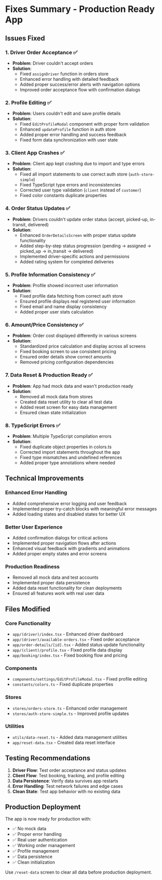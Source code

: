 # Fixes Summary - Production Ready App

## Issues Fixed

### 1. Driver Order Acceptance ✅
- **Problem**: Driver couldn't accept orders
- **Solution**: 
  - Fixed `assignDriver` function in orders store
  - Enhanced error handling with detailed feedback
  - Added proper success/error alerts with navigation options
  - Improved order acceptance flow with confirmation dialogs

### 2. Profile Editing ✅
- **Problem**: Users couldn't edit and save profile details
- **Solution**:
  - Fixed `EditProfileModal` component with proper form validation
  - Enhanced `updateProfile` function in auth store
  - Added proper error handling and success feedback
  - Fixed form data synchronization with user state

### 3. Client App Crashes ✅
- **Problem**: Client app kept crashing due to import and type errors
- **Solution**:
  - Fixed all import statements to use correct auth store (`auth-store-simple`)
  - Fixed TypeScript type errors and inconsistencies
  - Corrected user type validation (`client` instead of `customer`)
  - Fixed color constants duplicate properties

### 4. Order Status Updates ✅
- **Problem**: Drivers couldn't update order status (accept, picked-up, in-transit, delivered)
- **Solution**:
  - Enhanced `OrderDetailsScreen` with proper status update functionality
  - Added step-by-step status progression (pending → assigned → picked_up → in_transit → delivered)
  - Implemented driver-specific actions and permissions
  - Added rating system for completed deliveries

### 5. Profile Information Consistency ✅
- **Problem**: Profile showed incorrect user information
- **Solution**:
  - Fixed profile data fetching from correct auth store
  - Ensured profile displays real registered user information
  - Fixed email and name display consistency
  - Added proper user stats calculation

### 6. Amount/Price Consistency ✅
- **Problem**: Order cost displayed differently in various screens
- **Solution**:
  - Standardized price calculation and display across all screens
  - Fixed booking screen to use consistent pricing
  - Ensured order details show correct amounts
  - Removed pricing configuration dependencies

### 7. Data Reset & Production Ready ✅
- **Problem**: App had mock data and wasn't production ready
- **Solution**:
  - Removed all mock data from stores
  - Created data reset utility to clear all test data
  - Added reset screen for easy data management
  - Ensured clean state initialization

### 8. TypeScript Errors ✅
- **Problem**: Multiple TypeScript compilation errors
- **Solution**:
  - Fixed duplicate object properties in colors.ts
  - Corrected import statements throughout the app
  - Fixed type mismatches and undefined references
  - Added proper type annotations where needed

## Technical Improvements

### Enhanced Error Handling
- Added comprehensive error logging and user feedback
- Implemented proper try-catch blocks with meaningful error messages
- Added loading states and disabled states for better UX

### Better User Experience
- Added confirmation dialogs for critical actions
- Implemented proper navigation flows after actions
- Enhanced visual feedback with gradients and animations
- Added proper empty states and error screens

### Production Readiness
- Removed all mock data and test accounts
- Implemented proper data persistence
- Added data reset functionality for clean deployments
- Ensured all features work with real user data

## Files Modified

### Core Functionality
- `app/(driver)/index.tsx` - Enhanced driver dashboard
- `app/(driver)/available-orders.tsx` - Fixed order acceptance
- `app/order-details/[id].tsx` - Added status update functionality
- `app/(client)/profile.tsx` - Fixed profile data display
- `app/booking/index.tsx` - Fixed booking flow and pricing

### Components
- `components/settings/EditProfileModal.tsx` - Fixed profile editing
- `constants/colors.ts` - Fixed duplicate properties

### Stores
- `stores/orders-store.ts` - Enhanced order management
- `stores/auth-store-simple.ts` - Improved profile updates

### Utilities
- `utils/data-reset.ts` - Added data management utilities
- `app/reset-data.tsx` - Created data reset interface

## Testing Recommendations

1. **Driver Flow**: Test order acceptance and status updates
2. **Client Flow**: Test booking, tracking, and profile editing
3. **Data Persistence**: Verify data survives app restarts
4. **Error Handling**: Test network failures and edge cases
5. **Clean State**: Test app behavior with no existing data

## Production Deployment

The app is now ready for production with:
- ✅ No mock data
- ✅ Proper error handling
- ✅ Real user authentication
- ✅ Working order management
- ✅ Profile management
- ✅ Data persistence
- ✅ Clean initialization

Use `/reset-data` screen to clear all data before production deployment.